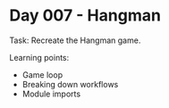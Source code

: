 # Day 007 - Hangman

Task: Recreate the Hangman game.

Learning points:
- Game loop
- Breaking down workflows
- Module imports